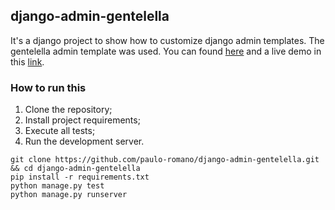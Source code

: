 ## django-admin-gentelella

It's a django project to show how to customize django admin templates.
The gentelella admin template was used. You can found [here](https://github.com/kimlabs/gentelella) and a live demo in this [link](http://demo.kimlabs.com/gentelella/production/index.html).


### How to run this 

1. Clone the repository;
2. Install project requirements;
3. Execute all tests;
4. Run the development server.

```console
git clone https://github.com/paulo-romano/django-admin-gentelella.git && cd django-admin-gentelella
pip install -r requirements.txt
python manage.py test
python manage.py runserver
```